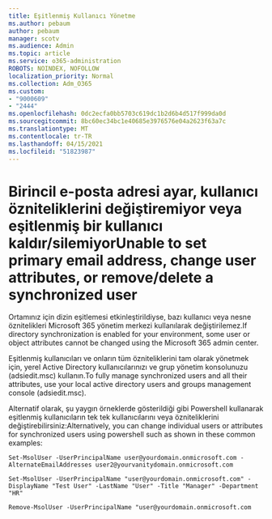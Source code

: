 ```yaml
---
title: Eşitlenmiş Kullanıcı Yönetme
ms.author: pebaum
author: pebaum
manager: scotv
ms.audience: Admin
ms.topic: article
ms.service: o365-administration
ROBOTS: NOINDEX, NOFOLLOW
localization_priority: Normal
ms.collection: Adm_O365
ms.custom:
- "9000609"
- "2444"
ms.openlocfilehash: 0dc2ecfa0bb5703c619dc1b2d6b4d517f999da0d
ms.sourcegitcommit: 8bc60ec34bc1e40685e3976576e04a2623f63a7c
ms.translationtype: MT
ms.contentlocale: tr-TR
ms.lasthandoff: 04/15/2021
ms.locfileid: "51823987"
---
```

# <a name="unable-to-set-primary-email-address-change-user-attributes-or-removedelete-a-synchronized-user"></a><span data-ttu-id="b24b0-102">Birincil e-posta adresi ayar, kullanıcı özniteliklerini değiştiremiyor veya eşitlenmiş bir kullanıcı kaldır/silemiyor</span><span class="sxs-lookup"><span data-stu-id="b24b0-102">Unable to set primary email address, change user attributes, or remove/delete a synchronized user</span></span>

<span data-ttu-id="b24b0-103">Ortamınız için dizin eşitlemesi etkinleştirildiyse, bazı kullanıcı veya nesne öznitelikleri Microsoft 365 yönetim merkezi kullanılarak değiştirilemez.</span><span class="sxs-lookup"><span data-stu-id="b24b0-103">If directory synchronization is enabled for your environment, some user or object attributes cannot be changed using the Microsoft 365 admin center.</span></span>

<span data-ttu-id="b24b0-104">Eşitlenmiş kullanıcıları ve onların tüm özniteliklerini tam olarak yönetmek için, yerel Active Directory kullanıcılarınızı ve grup yönetim konsolunuzu (adsiedit.msc) kullanın.</span><span class="sxs-lookup"><span data-stu-id="b24b0-104">To fully manage synchronized users and all their attributes, use your local active directory users and groups management console (adsiedit.msc).</span></span>  

<span data-ttu-id="b24b0-105">Alternatif olarak, şu yaygın örneklerde gösterildiği gibi Powershell kullanarak eşitlenmiş kullanıcıların tek tek kullanıcılarını veya özniteliklerini değiştirebilirsiniz:</span><span class="sxs-lookup"><span data-stu-id="b24b0-105">Alternatively, you can change individual users or attributes for synchronized users using powershell such as shown in these common examples:</span></span>

`Set-MsolUser -UserPrincipalName user@yourdomain.onmicrosoft.com -AlternateEmailAddresses user2@yourvanitydomain.onmicrosoft.com`

`Set-MsolUser -UserPrincipalName "user@yourdomain.onmicrosoft.com" -DisplayName "Test User" -LastName "User" -Title "Manager" -Department "HR"`

`Remove-MsolUser -UserPrincipalName "user@yourdomain.onmicrosoft.com`
